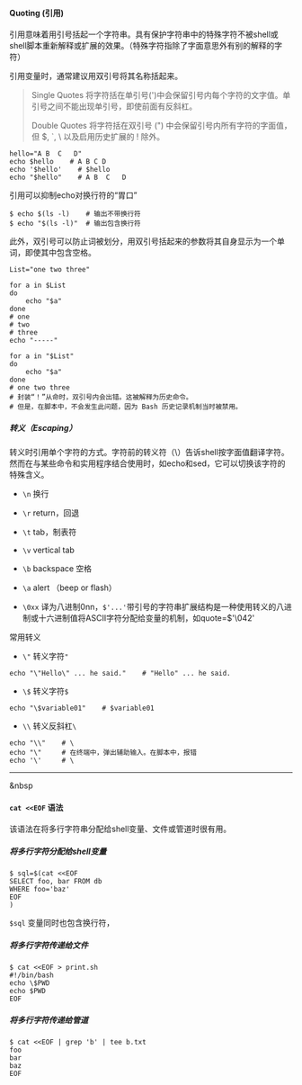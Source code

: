 #### Quoting (引用)

引用意味着用引号括起一个字符串。具有保护字符串中的特殊字符不被shell或shell脚本重新解释或扩展的效果。（特殊字符指除了字面意思外有别的解释的字符）

引用变量时，通常建议用双引号将其名称括起来。

> Single Quotes 将字符括在单引号(')中会保留引号内每个字符的文字值。单引号之间不能出现单引号，即使前面有反斜杠。
> 
> Double Quotes 将字符括在双引号 (") 中会保留引号内所有字符的字面值，但 $, `, \ 以及启用历史扩展的 ! 除外。

```shell
hello="A B  C   D"
echo $hello    # A B C D
echo '$hello'    # $hello
echo "$hello"    # A B  C   D
```

引用可以抑制echo对换行符的“胃口”

```shell
$ echo $(ls -l)    # 输出不带换行符
$ echo "$(ls -l)"  # 输出包含换行符
```

此外，双引号可以防止词被划分，用双引号括起来的参数将其自身显示为一个单词，即使其中包含空格。

```shell
List="one two three"

for a in $List
do
    echo "$a"
done
# one
# two
# three
echo "-----"

for a in "$List"
do
    echo "$a"
done
# one two three
# 封装“！”从命时，双引号内会出错。这被解释为历史命令。
# 但是，在脚本中，不会发生此问题，因为 Bash 历史记录机制当时被禁用。
```

##### 转义（Escaping）

转义时引用单个字符的方式。字符前的转义符（\）告诉shell按字面值翻译字符。然而在与某些命令和实用程序结合使用时，如echo和sed，它可以切换该字符的特殊含义。

- `\n` 换行

- `\r` return，回退

- `\t` tab，制表符

- `\v` vertical tab

- `\b` backspace 空格

- `\a` alert （beep or flash）

- `\0xx` 译为八进制0nn，`$'...'`带引号的字符串扩展结构是一种使用转义的八进制或十六进制值将ASCII字符分配给变量的机制，如quote=$'\042'

常用转义

- `\"` 转义字符`"`

```shell
echo "\"Hello\" ... he said."    # "Hello" ... he said.
```

- `\$` 转义字符`$`

```shell
echo "\$variable01"    # $variable01 
```

- `\\` 转义反斜杠`\`

```shell
echo "\\"    # \
echo "\"     # 在终端中，弹出辅助输入。在脚本中，报错
echo '\'     # \
```



---------

&nbsp

#### `cat <<EOF` 语法

该语法在将多行字符串分配给shell变量、文件或管道时很有用。

##### 将多行字符分配给shell变量

```shell
$ sql=$(cat <<EOF
SELECT foo, bar FROM db
WHERE foo='baz'
EOF
)
```

`$sql` 变量同时也包含换行符，

##### 将多行字符传递给文件

```shell
$ cat <<EOF > print.sh
#!/bin/bash
echo \$PWD
echo $PWD
EOF
```

##### 将多行字符传递给管道

```shell
$ cat <<EOF | grep 'b' | tee b.txt
foo
bar
baz
EOF
```
